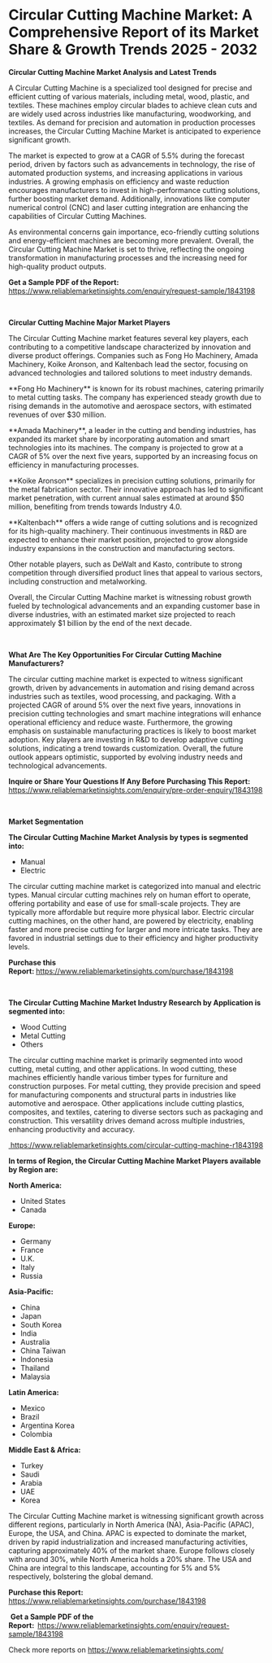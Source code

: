 <p><h1>Circular Cutting Machine Market: A Comprehensive Report of its Market Share & Growth Trends 2025 - 2032</h1></p><p><strong>Circular Cutting Machine Market Analysis and Latest Trends</strong></p>
<p><p>A Circular Cutting Machine is a specialized tool designed for precise and efficient cutting of various materials, including metal, wood, plastic, and textiles. These machines employ circular blades to achieve clean cuts and are widely used across industries like manufacturing, woodworking, and textiles. As demand for precision and automation in production processes increases, the Circular Cutting Machine Market is anticipated to experience significant growth.</p><p>The market is expected to grow at a CAGR of 5.5% during the forecast period, driven by factors such as advancements in technology, the rise of automated production systems, and increasing applications in various industries. A growing emphasis on efficiency and waste reduction encourages manufacturers to invest in high-performance cutting solutions, further boosting market demand. Additionally, innovations like computer numerical control (CNC) and laser cutting integration are enhancing the capabilities of Circular Cutting Machines. </p><p>As environmental concerns gain importance, eco-friendly cutting solutions and energy-efficient machines are becoming more prevalent. Overall, the Circular Cutting Machine Market is set to thrive, reflecting the ongoing transformation in manufacturing processes and the increasing need for high-quality product outputs.</p></p>
<p><strong>Get a Sample PDF of the Report:&nbsp;</strong> <a href="https://www.reliablemarketinsights.com/enquiry/request-sample/1843198?utm_campaign=2217&utm_medium=2&utm_source=Github&utm_content=ia&utm_term=22022025&utm_id=circular-cutting-machine">https://www.reliablemarketinsights.com/enquiry/request-sample/1843198</a></p>
<p>&nbsp;</p>
<p><strong>Circular Cutting Machine Major Market Players</strong></p>
<p><p>The Circular Cutting Machine market features several key players, each contributing to a competitive landscape characterized by innovation and diverse product offerings. Companies such as Fong Ho Machinery, Amada Machinery, Koike Aronson, and Kaltenbach lead the sector, focusing on advanced technologies and tailored solutions to meet industry demands.</p><p>**Fong Ho Machinery** is known for its robust machines, catering primarily to metal cutting tasks. The company has experienced steady growth due to rising demands in the automotive and aerospace sectors, with estimated revenues of over $30 million.</p><p>**Amada Machinery**, a leader in the cutting and bending industries, has expanded its market share by incorporating automation and smart technologies into its machines. The company is projected to grow at a CAGR of 5% over the next five years, supported by an increasing focus on efficiency in manufacturing processes.</p><p>**Koike Aronson** specializes in precision cutting solutions, primarily for the metal fabrication sector. Their innovative approach has led to significant market penetration, with current annual sales estimated at around $50 million, benefiting from trends towards Industry 4.0.</p><p>**Kaltenbach** offers a wide range of cutting solutions and is recognized for its high-quality machinery. Their continuous investments in R&D are expected to enhance their market position, projected to grow alongside industry expansions in the construction and manufacturing sectors.</p><p>Other notable players, such as DeWalt and Kasto, contribute to strong competition through diversified product lines that appeal to various sectors, including construction and metalworking.</p><p>Overall, the Circular Cutting Machine market is witnessing robust growth fueled by technological advancements and an expanding customer base in diverse industries, with an estimated market size projected to reach approximately $1 billion by the end of the next decade.</p></p>
<p>&nbsp;</p>
<p><strong>What Are The Key Opportunities For Circular Cutting Machine Manufacturers?</strong></p>
<p><p>The circular cutting machine market is expected to witness significant growth, driven by advancements in automation and rising demand across industries such as textiles, wood processing, and packaging. With a projected CAGR of around 5% over the next five years, innovations in precision cutting technologies and smart machine integrations will enhance operational efficiency and reduce waste. Furthermore, the growing emphasis on sustainable manufacturing practices is likely to boost market adoption. Key players are investing in R&D to develop adaptive cutting solutions, indicating a trend towards customization. Overall, the future outlook appears optimistic, supported by evolving industry needs and technological advancements.</p></p>
<p><strong>Inquire or Share Your Questions If Any Before Purchasing This Report:</strong> <a href="https://www.reliablemarketinsights.com/enquiry/pre-order-enquiry/1843198?utm_campaign=2217&utm_medium=2&utm_source=Github&utm_content=ia&utm_term=22022025&utm_id=circular-cutting-machine">https://www.reliablemarketinsights.com/enquiry/pre-order-enquiry/1843198</a></p>
<p>&nbsp;</p>
<p><strong>Market Segmentation</strong></p>
<p><strong>The Circular Cutting Machine Market Analysis by types is segmented into:</strong></p>
<p><ul><li>Manual</li><li>Electric</li></ul></p>
<p><p>The circular cutting machine market is categorized into manual and electric types. Manual circular cutting machines rely on human effort to operate, offering portability and ease of use for small-scale projects. They are typically more affordable but require more physical labor. Electric circular cutting machines, on the other hand, are powered by electricity, enabling faster and more precise cutting for larger and more intricate tasks. They are favored in industrial settings due to their efficiency and higher productivity levels.</p></p>
<p><strong>Purchase this Report:&nbsp;</strong><a href="https://www.reliablemarketinsights.com/purchase/1843198?utm_campaign=2217&utm_medium=2&utm_source=Github&utm_content=ia&utm_term=22022025&utm_id=circular-cutting-machine">https://www.reliablemarketinsights.com/purchase/1843198</a></p>
<p>&nbsp;</p>
<p><strong>The Circular Cutting Machine Market Industry Research by Application is segmented into:</strong></p>
<p><ul><li>Wood Cutting</li><li>Metal Cutting</li><li>Others</li></ul></p>
<p><p>The circular cutting machine market is primarily segmented into wood cutting, metal cutting, and other applications. In wood cutting, these machines efficiently handle various timber types for furniture and construction purposes. For metal cutting, they provide precision and speed for manufacturing components and structural parts in industries like automotive and aerospace. Other applications include cutting plastics, composites, and textiles, catering to diverse sectors such as packaging and construction. This versatility drives demand across multiple industries, enhancing productivity and accuracy.</p></p>
<p><a href="https://www.reliablemarketinsights.com/circular-cutting-machine-r1843198?utm_campaign=2217&utm_medium=2&utm_source=Github&utm_content=ia&utm_term=22022025&utm_id=circular-cutting-machine">&nbsp;https://www.reliablemarketinsights.com/circular-cutting-machine-r1843198</a></p>
<p><strong>In terms of Region, the Circular Cutting Machine Market Players available by Region are:</strong></p>
<p>
    <p> <strong> North America: </strong>
        <ul>
            <li>United States</li>
            <li>Canada</li>
        </ul>
        </p> 
    <p> <strong> Europe: </strong>
        <ul>
            <li>Germany</li>
            <li>France</li>
            <li>U.K.</li>
            <li>Italy</li>
            <li>Russia</li>
        </ul>
        </p> 
    <p> <strong> Asia-Pacific: </strong>
        <ul>
            <li>China</li>
            <li>Japan</li>
            <li>South Korea</li>
            <li>India</li>
            <li>Australia</li>
            <li>China Taiwan</li>
            <li>Indonesia</li>
            <li>Thailand</li>
            <li>Malaysia</li>
        </ul>
        </p> 
    <p> <strong> Latin America: </strong>
        <ul>
            <li>Mexico</li>
            <li>Brazil</li>
            <li>Argentina Korea</li>
            <li>Colombia</li>
        </ul>
        </p> 
    <p> <strong> Middle East & Africa: </strong>
        <ul>
            <li>Turkey</li>
            <li>Saudi</li>
            <li>Arabia</li>
            <li>UAE</li>
            <li>Korea</li>
        </ul>
    </p>
    </p>
<p><p>The Circular Cutting Machine market is witnessing significant growth across different regions, particularly in North America (NA), Asia-Pacific (APAC), Europe, the USA, and China. APAC is expected to dominate the market, driven by rapid industrialization and increased manufacturing activities, capturing approximately 40% of the market share. Europe follows closely with around 30%, while North America holds a 20% share. The USA and China are integral to this landscape, accounting for 5% and 5% respectively, bolstering the global demand.</p></p>
<p><strong>Purchase this Report: </strong><a href="https://www.reliablemarketinsights.com/purchase/1843198?utm_campaign=2217&utm_medium=2&utm_source=Github&utm_content=ia&utm_term=22022025&utm_id=circular-cutting-machine">https://www.reliablemarketinsights.com/purchase/1843198</a></p>
<p>&nbsp;<strong>Get a Sample PDF of the Report:&nbsp;&nbsp;</strong><a href="https://www.reliablemarketinsights.com/enquiry/request-sample/1843198?utm_campaign=2217&utm_medium=2&utm_source=Github&utm_content=ia&utm_term=22022025&utm_id=circular-cutting-machine">https://www.reliablemarketinsights.com/enquiry/request-sample/1843198</a></p>
<p><strong></strong></p>
<p>Check more reports on <a href="https://www.reliablemarketinsights.com/?utm_campaign=2217&utm_medium=2&utm_source=Github&utm_content=ia&utm_term=22022025&utm_id=circular-cutting-machine">https://www.reliablemarketinsights.com/</a></p>